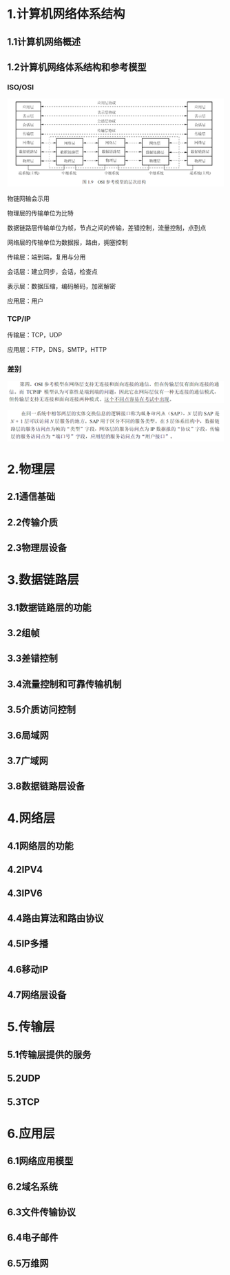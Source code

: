 # 1.计算机网络体系结构

## 1.1计算机网络概述

## 1.2计算机网络体系结构和参考模型

### ISO/OSI

![image-20251024212616661](./复习.assets/image-20251024212616661.png)

物链网输会示用

物理层的传输单位为比特

数据链路层传输单位为帧，节点之间的传输，差错控制，流量控制，点到点

网络层的传输单位为数据报，路由，拥塞控制

传输层：端到端，复用与分用

会话层：建立同步，会话，检查点

表示层：数据压缩，编码解码，加密解密

应用层：用户

### TCP/IP

传输层：TCP，UDP

应用层：FTP，DNS，SMTP，HTTP

### 差别

![image-20251024213422684](./复习.assets/image-20251024213422684.png)

![image-20251024213611460](./复习.assets/image-20251024213611460.png)

# 2.物理层

## 2.1通信基础



## 2.2传输介质



## 2.3物理层设备



# 3.数据链路层

## 3.1数据链路层的功能



## 3.2组帧



## 3.3差错控制



## 3.4流量控制和可靠传输机制



## 3.5介质访问控制



## 3.6局域网



## 3.7广域网



## 3.8数据链路层设备



# 4.网络层

## 4.1网络层的功能



## 4.2IPV4



## 4.3IPV6



## 4.4路由算法和路由协议



## 4.5IP多播



## 4.6移动IP



## 4.7网络层设备



# 5.传输层

## 5.1传输层提供的服务



## 5.2UDP



## 5.3TCP



# 6.应用层

## 6.1网络应用模型



## 6.2域名系统



## 6.3文件传输协议



## 6.4电子邮件



## 6.5万维网